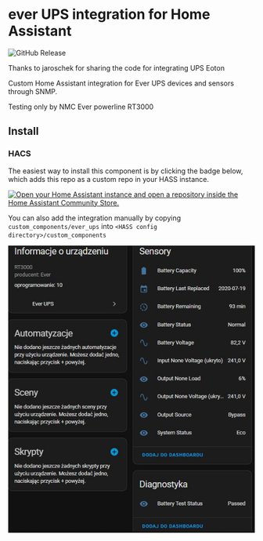 # ever UPS integration for Home Assistant

![GitHub Release](https://img.shields.io/github/v/release/Seba101288/home-assistant-ever-ups)


Thanks to jaroschek for sharing the code for integrating UPS Eoton

Custom Home Assistant integration for Ever UPS devices and sensors through SNMP.

Testing only by NMC Ever powerline RT3000


## Install
### HACS
The easiest way to install this component is by clicking the badge below, which adds this repo as a custom repo in your HASS instance.

[![Open your Home Assistant instance and open a repository inside the Home Assistant Community Store.](https://my.home-assistant.io/badges/hacs_repository.svg)](https://my.home-assistant.io/redirect/hacs_repository/?category=Integration&owner=Seba101288&repository=home-assistant-ever-ups)

You can also add the integration manually by copying `custom_components/ever_ups` into `<HASS config directory>/custom_components`

![alt text](/.github/images/sensor.JPG) 
